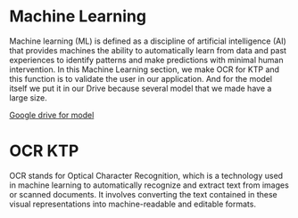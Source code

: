 # **Machine Learning**

Machine learning (ML) is defined as a discipline of artificial intelligence (AI) that provides machines the ability to automatically learn from data and past experiences to identify patterns and make predictions with minimal human intervention. In this Machine Learning section, we make OCR for KTP and this function is to validate the user in our application. And for the model itself we put it in our Drive because several model that we made have a large size.

[Google drive for model]([click](https://drive.google.com/drive/folders/1wSpkMhaKiAB5KmO0xKis2JB4q0tftvNn?usp=sharing))	 

# **OCR KTP**

OCR stands for Optical Character Recognition, which is a technology used in machine learning to automatically recognize and extract text from images or scanned documents. It involves converting the text contained in these visual representations into machine-readable and editable formats.
